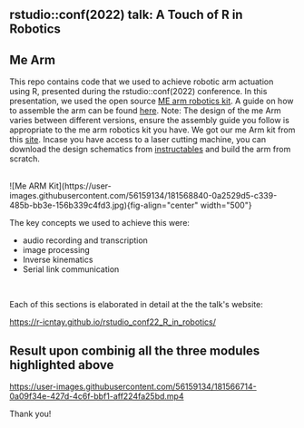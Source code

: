 ## rstudio::conf(2022) talk: A Touch of R in Robotics 
## Me Arm
This repo contains code that we used to achieve robotic arm actuation using R, presented during the rstudio::conf(2022) conference. In this presentation, we used the open source [ME arm robotics kit](https://mearm.com/resources-and-files/). A guide on how to assemble the arm can be found [here](https://www.instructables.com/MeArm-Build-a-Small-Hackable-Robot-Arm/). Note: The design of the me Arm varies between different versions, ensure the assembly guide you follow is appropriate to the me arm robotics kit you have. We got our me Arm kit from this [site](https://www.pixelelectric.com/more-categories/robots/gripper-arm/4-dof-acrylic-robot-arm-arduino/?setCurrencyId=2). Incase you have access to a laser cutting machine, you can download the design schematics from [instructables](https://www.instructables.com/Pocket-Sized-Robot-Arm-meArm-V04/) and build the arm from scratch.

<br>
 ![Me ARM Kit](https://user-images.githubusercontent.com/56159134/181568840-0a2529d5-c339-485b-bb3e-156b339c4fd3.jpg){fig-align="center" width="500"}
 

 The key concepts we used to achieve this were:
 * audio recording and transcription
 * image processing
 * Inverse kinematics
 * Serial link communication
 
 <br>

 Each of this sections is elaborated in detail at the the talk's website:
 
 https://r-icntay.github.io/rstudio_conf22_R_in_robotics/
 
 ## Result upon combinig all the three modules highlighted above
https://user-images.githubusercontent.com/56159134/181566714-0a09f34e-427d-4c6f-bbf1-aff224fa25bd.mp4


Thank you!

